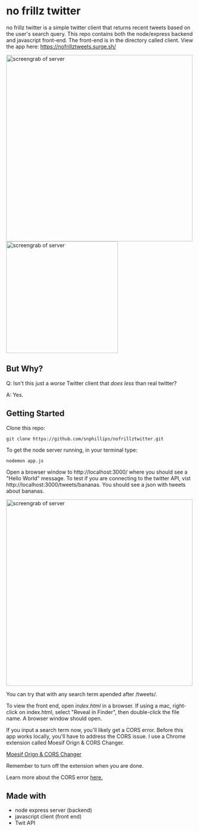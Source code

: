 # no frillz twitter

no frillz twitter is a simple twitter client that returns recent tweets based on the user's search query. This repo contains both the node/express backend and javascript front-end. The front-end is in the directory called client.  View the app here: https://nofrillztweets.surge.sh/

<img src="https://i.imgur.com/dofkpVD.png" width="500" alt="screengrab of server">
<img src="https://i.imgur.com/ZQAZZob.png" width="300" alt="screengrab of server">

## But Why?
Q: Isn't this just a _worse_ Twitter client that _does less_ than real twitter?

A: Yes.



## Getting Started

Clone this repo:

`git clone https://github.com/snphillips/nofrillztwitter.git`

To get the node server running, in your terminal type:

`nodemon app.js`

Open a browser window to http://localhost:3000/ where you should see a "Hello World" message.
To test if you are connecting to the twitter API, vist http://localhost:3000/tweets/bananas. You should see a json with tweets about bananas.

<img src="https://i.imgur.com/3bvGapG.png" width="500" alt="screengrab of server">
     
You can try that with any search term apended after /tweets/.


To view the front end, open *index.html* in a browser. 
If using a mac, right-click on index.html, select "Reveal in Finder", then double-click the file name. A browser window should open. 

If you input a search term now, you'll likely get a CORS error. Before this app works locally, you'll have to address the CORS issue. I use a Chrome extension called Moesif Orign & CORS Changer.


[Moesif Orign & CORS Changer](https://chrome.google.com/webstore/detail/moesif-orign-cors-changer/digfbfaphojjndkpccljibejjbppifbc/related?hl=en-US)

Remember to turn off the extension when you are done.

Learn more about the CORS error [here.](https://medium.com/@dtkatz/3-ways-to-fix-the-cors-error-and-how-access-control-allow-origin-works-d97d55946d9)


## Made with
- node express server (backend)
- javascript client (front end)
- Twit API
